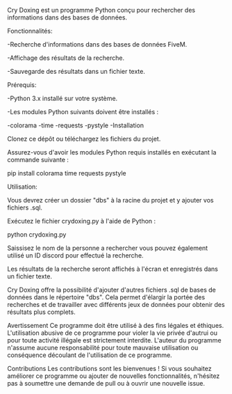 Cry Doxing est un programme Python conçu pour rechercher des informations dans des bases de données.

Fonctionnalités:

-Recherche d'informations dans des bases de données FiveM.

-Affichage des résultats de la recherche.

-Sauvegarde des résultats dans un fichier texte.



Prérequis:

-Python 3.x installé sur votre système.

-Les modules Python suivants doivent être installés :

-colorama
-time
-requests
-pystyle
-Installation

Clonez ce dépôt ou téléchargez les fichiers du projet.

Assurez-vous d'avoir les modules Python requis installés en exécutant la commande suivante :

pip install colorama time requests pystyle



Utilisation:

Vous devrez créer un dossier "dbs" à la racine du projet et y ajouter vos fichiers .sql.

Exécutez le fichier crydoxing.py à l'aide de Python :

python crydoxing.py

Saissisez le nom de la personne a rechercher vous pouvez également utilisé un ID discord pour effectué la recherche.

Les résultats de la recherche seront affichés à l'écran et enregistrés dans un fichier texte.

Cry Doxing offre la possibilité d'ajouter d'autres fichiers .sql de bases de données dans le répertoire "dbs". Cela permet d'élargir la portée des recherches et de travailler avec différents jeux de données pour obtenir des résultats plus complets.

Avertissement
Ce programme doit être utilisé à des fins légales et éthiques. L'utilisation abusive de ce programme pour violer la vie privée d'autrui ou pour toute activité illégale est strictement interdite. L'auteur du programme n'assume aucune responsabilité pour toute mauvaise utilisation ou conséquence découlant de l'utilisation de ce programme.

Contributions
Les contributions sont les bienvenues ! Si vous souhaitez améliorer ce programme ou ajouter de nouvelles fonctionnalités, n'hésitez pas à soumettre une demande de pull ou à ouvrir une nouvelle issue.
